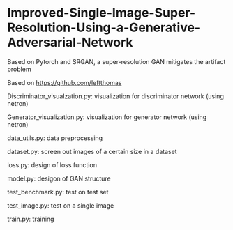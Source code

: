 # Improved-Single-Image-Super-Resolution-Using-a-Generative-Adversarial-Network
Based on Pytorch and SRGAN, a super-resolution GAN mitigates the artifact problem

Based on https://github.com/leftthomas


Discriminator_visualzation.py: visualization for discriminator network (using netron)


Generator_visualization.py: visualization for generator network (using netron)


data_utils.py: data preprocessing


dataset.py: screen out images of a certain size in a dataset


loss.py: design of loss function


model.py: desigon of GAN structure


test_benchmark.py: test on test set


test_image.py: test on a single image

train.py: training

